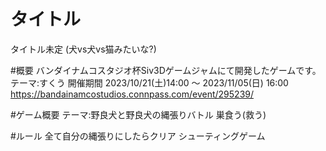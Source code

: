 # タイトル
タイトル未定
(犬vs犬vs猫みたいな?)
 
#概要
バンダイナムコスタジオ杯Siv3Dゲームジャムにて開発したゲームです。
テーマ:すくう
開催期間
2023/10/21(土)14:00 〜 2023/11/05(日) 16:00
https://bandainamcostudios.connpass.com/event/295239/

#ゲーム概要
テーマ:野良犬と野良犬の縄張りバトル
巣食う(救う)

#ルール
全て自分の縄張りにしたらクリア
シューティングゲーム
